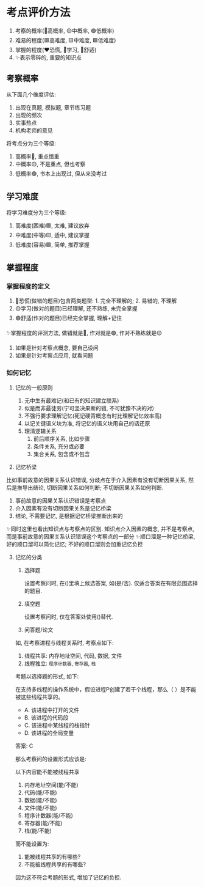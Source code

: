 # 考点评价方法

1. 考察的概率(🔴高概率, 🟡中概率, 🟢低概率)
2. 难易的程度(🟥高难度, 🟨中难度, 🟩低难度)
3. 掌握的程度(❤️恐慌, 💛学习, 💚舒适)
4. ✨表示零碎的, 重要的知识点

## 考察概率

从下面几个维度评估:

1. 出现在真题, 模拟题, 章节练习题
2. 出现的频次
3. 实事热点
4. 机构老师的意见

将考点分为三个等级:

1. 高概率🔴, 重点恒重
2. 中概率🟡, 不是重点, 但也考察
3. 低概率🟢, 书本上出现过, 但从来没考过

## 学习难度

将学习难度分为三个等级:

1. 高难度(困难)🟥, 太难, 建议放弃
2. 中难度(中等)🟨, 适中, 建议掌握
3. 低难度(容易)🟩, 简单, 推荐掌握

## 掌握程度

### 掌握程度的定义

1. 🔴恐慌(做错的题目)包含两类题型: 1. 完全不理解的; 2. 易错的, 不理解
2. 🟡学习(做对的题目)已经理解, 还不熟练, 未完全掌握
3. 🟢舒适(作对的题目)已经完全掌握, 理解+记住

✨掌握程度的评测方法, 做错就是🔴, 作对就是🟢, 作对不熟练就是🟡

1. 如果是针对考察点概念, 要自己设问
2. 如果是针对考察点应用, 就看问题

### 如何记忆

1. 记忆的一般原则
    1. 无中生有最难记(和已有的知识建立联系)
    2. 似是而非最徒劳(宁可坚决果断的错, 不可犹豫不决的对)
    3. 不强行要求理解记忆(死记硬背概念有时比理解记忆效率高)
    4. 以记关键语义块为准, 将记忆的语义块用自己的话还原
    5. 理清逻辑关系
        1. 前后顺序关系, 比如步骤
        2. 条件关系, 充分或必要
        3. 集合关系, 包含或不包含

2. 记忆桥梁

  比如事前故意的因果关系认识错误, 分歧点在于介入因素有没有切断因果关系, 然后是推导出结论, 切断因果关系如何判断; 不切断因果关系如何判断.

  1. 事前故意的因果关系认识错误是考察点
  2. 介入因素有没有切断因果关系是记忆桥梁
  3. 结论, 不需要记忆, 是根据记忆桥梁推断出来的

  ✨同时这里也看出知识点与考察点的区别. 知识点介入因素的概念, 并不是考察点, 而是事前故意的因果关系认识错误这个考察点的一部分
  ✨顺口溜是一种记忆桥梁, 好的顺口溜可以简化记忆; 不好的顺口溜则会加重记忆负担

3. 记忆的分类

    1. 选择题

        设置考察问时, 在()里填上候选答案, 如(是/否). 仅适合答案在有限范围选择的题目.

    2. 填空题

        设置考察问时, 仅在答案处使用()替代.

    3. 问答题/论文

    如, 在考察进程与线程关系时, 考察点如下:

    1. 线程共享: 内存地址空间, 代码, 数据, 文件
    2. 线程独立: `程序计数器`, `寄存器`, `栈`

    考题以选择题的形式, 如下:

    在支持多线程的操作系统中，假设进程P创建了若干个线程，那么（ ）是不能被这些线程共享的。

    - A. 该进程中打开的文件
    - B. 该进程的代码段
    - C. 该进程中某线程的栈指针
    - D. 该进程的全局变量

    答案: C

    那么考察问的设置形式应该是:

    以下内容能不能被线程共享
    1. 内存地址空间(能/不能)
    2. 代码(能/不能)
    3. 数据(能/不能)
    4. 文件(能/不能)
    5. 程序计数器(能/不能)
    6. 寄存器(能/不能)
    7. 栈(能/不能)

    而不能设置为:
    
    1. 能被线程共享的有哪些?
    2. 不能被线程共享的有哪些?

    因为这不符合考题的形式, 增加了记忆的负担.